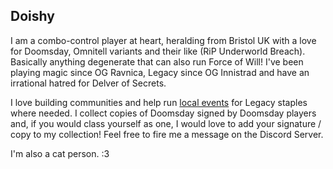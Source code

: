 ## Doishy

I am a combo-control player at heart, heralding from Bristol UK with a love for
Doomsday, Omnitell variants and their like (RiP Underworld Breach). Basically
anything degenerate that can also run Force of Will! I've been playing magic
since OG Ravnica, Legacy since OG Innistrad and have an irrational hatred for
Delver of Secrets.

I love building communities and help run [local events](http://swawlq.com) for
Legacy staples where needed. I collect copies of Doomsday signed by Doomsday
players and, if you would class yourself as one, I would love to add your
signature / copy to my collection! Feel free to fire me a message on the Discord
Server.

I'm also a cat person. :3
